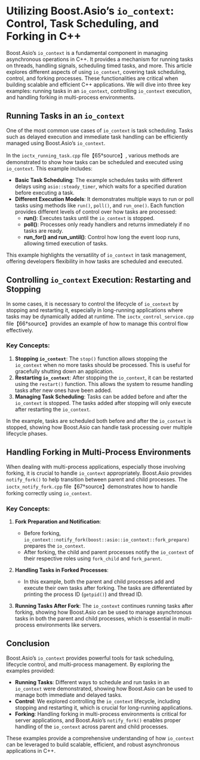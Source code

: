 # Utilizing Boost.Asio’s `io_context`: Control, Task Scheduling, and Forking in C++

Boost.Asio’s `io_context` is a fundamental component in managing asynchronous operations in C++. It provides a mechanism for running tasks on threads, handling signals, scheduling timed tasks, and more. This article explores different aspects of using `io_context`, covering task scheduling, control, and forking processes. These functionalities are critical when building scalable and efficient C++ applications. We will dive into three key examples: running tasks in an `io_context`, controlling `io_context` execution, and handling forking in multi-process environments.

## Running Tasks in an `io_context`

One of the most common use cases of `io_context` is task scheduling. Tasks such as delayed execution and immediate task handling can be efficiently managed using Boost.Asio’s `io_context`.

In the `ioctx_running_task.cpp` file【65†source】, various methods are demonstrated to show how tasks can be scheduled and executed using `io_context`. This example includes:
- **Basic Task Scheduling**: The example schedules tasks with different delays using `asio::steady_timer`, which waits for a specified duration before executing a task.
- **Different Execution Models**: It demonstrates multiple ways to run or poll tasks using methods like `run()`, `poll()`, and `run_one()`. Each function provides different levels of control over how tasks are processed:
  - **run()**: Executes tasks until the `io_context` is stopped.
  - **poll()**: Processes only ready handlers and returns immediately if no tasks are ready.
  - **run_for() and run_until()**: Control how long the event loop runs, allowing timed execution of tasks.
  
This example highlights the versatility of `io_context` in task management, offering developers flexibility in how tasks are scheduled and executed.

## Controlling `io_context` Execution: Restarting and Stopping

In some cases, it is necessary to control the lifecycle of `io_context` by stopping and restarting it, especially in long-running applications where tasks may be dynamically added at runtime. The `ioctx_control_service.cpp` file【66†source】provides an example of how to manage this control flow effectively.

### Key Concepts:
1. **Stopping `io_context`**: The `stop()` function allows stopping the `io_context` when no more tasks should be processed. This is useful for gracefully shutting down an application.
2. **Restarting `io_context`**: After stopping the `io_context`, it can be restarted using the `restart()` function. This allows the system to resume handling tasks after new ones have been added.
3. **Managing Task Scheduling**: Tasks can be added before and after the `io_context` is stopped. The tasks added after stopping will only execute after restarting the `io_context`.

In the example, tasks are scheduled both before and after the `io_context` is stopped, showing how Boost.Asio can handle task processing over multiple lifecycle phases.

## Handling Forking in Multi-Process Environments

When dealing with multi-process applications, especially those involving forking, it is crucial to handle `io_context` appropriately. Boost.Asio provides `notify_fork()` to help transition between parent and child processes. The `ioctx_notify_fork.cpp` file【67†source】demonstrates how to handle forking correctly using `io_context`.

### Key Concepts:
1. **Fork Preparation and Notification**: 
   - Before forking, `io_context::notify_fork(boost::asio::io_context::fork_prepare)` prepares the `io_context`.
   - After forking, the child and parent processes notify the `io_context` of their respective roles using `fork_child` and `fork_parent`.
   
2. **Handling Tasks in Forked Processes**:
   - In this example, both the parent and child processes add and execute their own tasks after forking. The tasks are differentiated by printing the process ID (`getpid()`) and thread ID.
   
3. **Running Tasks After Fork**: 
   The `io_context` continues running tasks after forking, showing how Boost.Asio can be used to manage asynchronous tasks in both the parent and child processes, which is essential in multi-process environments like servers.

## Conclusion

Boost.Asio’s `io_context` provides powerful tools for task scheduling, lifecycle control, and multi-process management. By exploring the examples provided:
- **Running Tasks**: Different ways to schedule and run tasks in an `io_context` were demonstrated, showing how Boost.Asio can be used to manage both immediate and delayed tasks.
- **Control**: We explored controlling the `io_context` lifecycle, including stopping and restarting it, which is crucial for long-running applications.
- **Forking**: Handling forking in multi-process environments is critical for server applications, and Boost.Asio’s `notify_fork()` enables proper handling of the `io_context` across parent and child processes.

These examples provide a comprehensive understanding of how `io_context` can be leveraged to build scalable, efficient, and robust asynchronous applications in C++.

